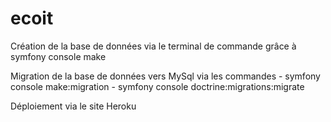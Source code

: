 # ecoit

Création de la base de données via le terminal de commande grâce à symfony console make

Migration de la base de données vers MySql via les commandes - symfony console make:migration - symfony console doctrine:migrations:migrate

Déploiement via le site Heroku
